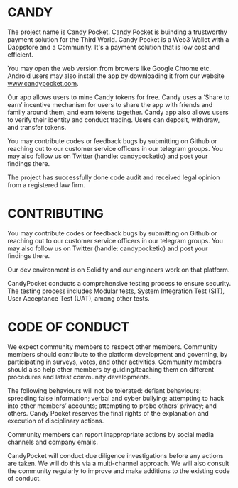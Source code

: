 # CANDY
The project name is Candy Pocket. Candy Pocket is buinding a trustworthy payment solution for the Third World. Candy Pocket is a Web3 Wallet with a Dappstore and a Community. It's a payment solution that is low cost and efficient.

You may open the web version from browers like Google Chrome etc. Android users may also install the app by downloading it from our website www.candypocket.com.

Our app allows users to mine Candy tokens for free. Candy uses a ‘Share to earn’ incentive mechanism for users to share the app with friends and family around them, and earn tokens together. Candy app also allows users to verify their identity and conduct trading. Users can deposit, withdraw, and transfer tokens.

You may contribute codes or feedback bugs by submitting on Github or reaching out to our customer service officers in our telegram groups. You may also follow us on Twitter (handle: candypocketio) and post your findings there.

The project has successfully done code audit and received legal opinion from a registered law firm.

# CONTRIBUTING
You may contribute codes or feedback bugs by submitting on Github or reaching out to our customer service officers in our telegram groups. You may also follow us on Twitter (handle: candypocketio) and post your findings there.

Our dev environment is on Solidity and our engineers work on that platform.

CandyPocket conducts a comprehensive testing process to ensure security. The testing process includes Modular tests, System Integration Test (SIT), User Acceptance Test (UAT), among other tests. 

# CODE OF CONDUCT

We expect community members to respect other members. Community members should contribute to the platform development and governing, by participating in surveys, votes, and other activities. Community members should also help other members by guiding/teaching them on different procedures and latest community developments.

The following behaviours will not be tolerated: defiant behaviours; spreading false information; verbal and cyber bullying; attempting to hack into other members’  accounts; attempting to probe others’ privacy; and others. Candy Pocket reserves the final rights of the explanation and execution of  disciplinary actions.

Community members can report inappropriate actions by social media channels and company emails.

CandyPocket will conduct due diligence investigations before any actions are taken. We will do this via a multi-channel approach. We will also consult the community regularly to improve and make additions to the existing code of conduct. 


